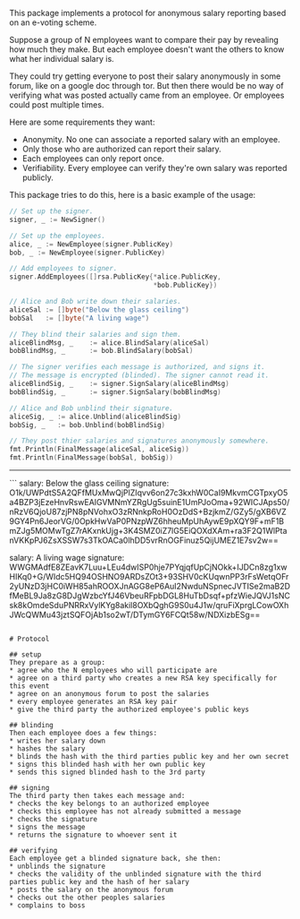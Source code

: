 This package implements a protocol for anonymous salary reporting based on an
e-voting scheme.

Suppose a group of N employees want to compare their pay by revealing how much
they make. But each employee doesn't want the others to know what her
individual salary is.

They could try getting everyone to post their salary anonymously in some forum,
like on a google doc through tor. But then there would be no way of verifying
what was posted  actually came from an employee. Or employees could post multiple
times.

Here are some requirements they want:
* Anonymity. No one can associate a reported salary with an employee.
* Only those who are authorized can report their salary.
* Each employees can only report once.
* Verifiability. Every employee can verify they're own salary was reported publicly.

This package tries to do this, here is a basic example of the usage:

```go
// Set up the signer.
signer, _ := NewSigner()

// Set up the employees.
alice, _ := NewEmployee(signer.PublicKey)
bob, _ := NewEmployee(signer.PublicKey)

// Add employees to signer.
signer.AddEmployees([]rsa.PublicKey{*alice.PublicKey,
                                    *bob.PublicKey})

// Alice and Bob write down their salaries.
aliceSal := []byte("Below the glass ceiling")
bobSal   := []byte("A living wage")

// They blind their salaries and sign them.
aliceBlindMsg, _	:= alice.BlindSalary(aliceSal)
bobBlindMsg, _		:= bob.BlindSalary(bobSal)

// The signer verifies each message is authorized, and signs it.
// The message is encrypted (blinded). The signer cannot read it.
aliceBlindSig, _	:= signer.SignSalary(aliceBlindMsg)
bobBlindSig, _		:= signer.SignSalary(bobBlindMsg)

// Alice and Bob unblind their signature.
aliceSig, _	:= alice.Unblind(aliceBlindSig)
bobSig, _   := bob.Unblind(bobBlindSig)

// They post thier salaries and signatures anonymously somewhere.
fmt.Println(FinalMessage(aliceSal, aliceSig))
fmt.Println(FinalMessage(bobSal, bobSig))
```
<hr>
```
salary: Below the glass ceiling
signature: O1k/UWPdtS5A2QFfMUxMwQjPlZIqvv6on27c3kxhW0CaI9MkvmCGTpxyO5a4BZP3jEzeHnvRswEAIGVMNmYZRgUg5suinE1UmPJoOma+92WICJAps50/nRzV6QjoU87zjPN8pNVohxO3zRNnkpRoH0OzDdS+BzjkmZ/GZy5/gXB6VZ9GY4Pn6JeorVG/0OpkHwVaP0PNzpWZ6hheuMpUhAywE9pXQY9F+mF1BmZJg5MOMwTgZ7rAKxnkUjg+3K4SMZ0iZ7lG5EiQOXdXAm+ra3F2Q1WlPtanVKKpPJ6ZsXSSW7s3TkOACa0lhDD5vrRnOGFinuz5QijUMEZ1E7sv2w==

salary: A living wage
signature: WWGMAdfE8ZEavK7Luu+LEu4dwISP0hje7PYqjqfUpCjNOkk+IJDCn8zg1xwHIKq0+G/WIdc5HQ94OSHNO9ARDsZOt3+93SHV0cKUqwnPP3rFsWetqOFr2yUNzD3jHC0iWH85ahROOXJnAGG8eP6AuI2NwduNSpnecJVTISe2maB2DfMeBL9Ja8zG8DJgWzbcYfJ46VbeuRFpbDGL8HuTbDsqf+pfzWieJQVJ1sNCsk8kOmdeSduPNRRxVylKYg8akil8OXbQghG9S0u4J1w/qruFiXprgLCowOXhJWcQWMu43jztSQFOjAb1so2wT/DTymGY6FCQt58w/NDXizbESg==
```

# Protocol

## setup
They prepare as a group:
* agree who the N employees who will participate are
* agree on a third party who creates a new RSA key specifically for this event
* agree on an anonymous forum to post the salaries
* every employee generates an RSA key pair
* give the third party the authorized employee's public keys

## blinding
Then each employee does a few things:
* writes her salary down
* hashes the salary
* blinds the hash with the third parties public key and her own secret
* signs this blinded hash with her own public key
* sends this signed blinded hash to the 3rd party 

## signing
The third party then takes each message and:
* checks the key belongs to an authorized employee
* checks this employee has not already submitted a message
* checks the signature
* signs the message
* returns the signature to whoever sent it

## verifying
Each employee get a blinded signature back, she then:
* unblinds the signature
* checks the validity of the unblinded signature with the third parties public key and the hash of her salary
* posts the salary on the anonymous forum
* checks out the other peoples salaries
* complains to boss

